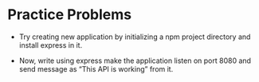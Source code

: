 # Practice Problems

* Try creating new application by initializing a npm project directory and install express in it.

* Now, write using express make the application listen on port 8080 and send message as “This API is working” from it.




